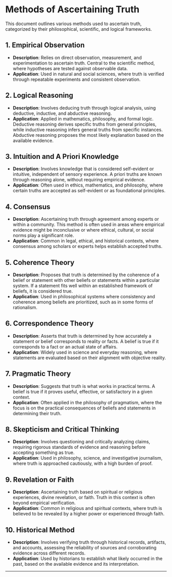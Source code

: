 # Methods of Ascertaining Truth

This document outlines various methods used to ascertain truth, categorized by their philosophical, scientific, and logical frameworks.

## 1. Empirical Observation
- **Description**: Relies on direct observation, measurement, and experimentation to ascertain truth. Central to the scientific method, where hypotheses are tested against observable data.
- **Application**: Used in natural and social sciences, where truth is verified through repeatable experiments and consistent observation.

## 2. Logical Reasoning
- **Description**: Involves deducing truth through logical analysis, using deductive, inductive, and abductive reasoning.
- **Application**: Applied in mathematics, philosophy, and formal logic. Deductive reasoning derives specific truths from general principles, while inductive reasoning infers general truths from specific instances. Abductive reasoning proposes the most likely explanation based on the available evidence.

## 3. Intuition and A Priori Knowledge
- **Description**: Involves knowledge that is considered self-evident or intuitive, independent of sensory experience. A priori truths are known through reasoning alone, without requiring empirical evidence.
- **Application**: Often used in ethics, mathematics, and philosophy, where certain truths are accepted as self-evident or as foundational principles.

## 4. Consensus
- **Description**: Ascertaining truth through agreement among experts or within a community. This method is often used in areas where empirical evidence might be inconclusive or where ethical, cultural, or social norms play a significant role.
- **Application**: Common in legal, ethical, and historical contexts, where consensus among scholars or experts helps establish accepted truths.

## 5. Coherence Theory
- **Description**: Proposes that truth is determined by the coherence of a belief or statement with other beliefs or statements within a particular system. If a statement fits well within an established framework of beliefs, it is considered true.
- **Application**: Used in philosophical systems where consistency and coherence among beliefs are prioritized, such as in some forms of rationalism.

## 6. Correspondence Theory
- **Description**: Asserts that truth is determined by how accurately a statement or belief corresponds to reality or facts. A belief is true if it corresponds to a fact or an actual state of affairs.
- **Application**: Widely used in science and everyday reasoning, where statements are evaluated based on their alignment with objective reality.

## 7. Pragmatic Theory
- **Description**: Suggests that truth is what works in practical terms. A belief is true if it proves useful, effective, or satisfactory in a given context.
- **Application**: Often applied in the philosophy of pragmatism, where the focus is on the practical consequences of beliefs and statements in determining their truth.

## 8. Skepticism and Critical Thinking
- **Description**: Involves questioning and critically analyzing claims, requiring rigorous standards of evidence and reasoning before accepting something as true.
- **Application**: Used in philosophy, science, and investigative journalism, where truth is approached cautiously, with a high burden of proof.

## 9. Revelation or Faith
- **Description**: Ascertaining truth based on spiritual or religious experiences, divine revelation, or faith. Truth in this context is often beyond empirical verification.
- **Application**: Common in religious and spiritual contexts, where truth is believed to be revealed by a higher power or experienced through faith.

## 10. Historical Method
- **Description**: Involves verifying truth through historical records, artifacts, and accounts, assessing the reliability of sources and corroborating evidence across different records.
- **Application**: Used by historians to establish what likely occurred in the past, based on the available evidence and its interpretation.

---
